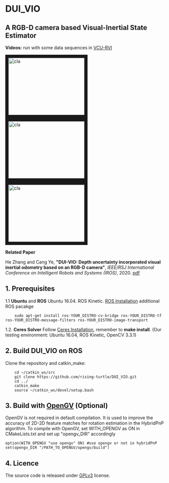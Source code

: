 # DUI_VIO
## A RGB-D camera based Visual-Inertial State Estimator 

**Videos:** run with some data sequences in [VCU-RVI](https://github.com/rising-turtle/VCU_RVI_Benchmark)

<a href="https://www.https://www.youtube.com/watch?v=nhIlObPyj9I" target="_blank"><img src="http://i.ytimg.com/vi/nhIlObPyj9I/maxresdefault.jpg" 
alt="cla" width="240" height="180" border="10" /></a>
  <a href="https://www.https://www.youtube.com/watch?v=IbUUxuumMM0" target="_blank"><img src="http://i.ytimg.com/vi/IbUUxuumMM0/maxresdefault.jpg" 
alt="cla" width="240" height="180" border="10" /></a>
  <a href="https://www.https://www.youtube.com/watch?v=Ul80tpgYLRk" target="_blank"><img src="http://i.ytimg.com/vi/Ul80tpgYLRk/maxresdefault.jpg" 
alt="cla" width="240" height="180" border="10" /></a>

**Related Paper**

He Zhang and Cang Ye, **"DUI-VIO: Depth uncertainty incorporated visual inertial odometry based on an RGB-D camera"**, *IEEE/RSJ International Conference on Intelligent Robots and Systems (IROS)*, 2020. [pdf](https://ieeexplore.ieee.org/stamp/stamp.jsp?arnumber=9341592&casa_token=77pz5u6JoEgAAAAA:sV2YOzlwdmwiFRFIuZVXGAdgQCSE0qCG_vJ2ttIOr6P8Ay_0t0BQepgR8cE97I28mBLeIoU&tag=1)

## 1. Prerequisites
1.1 **Ubuntu** and **ROS**
Ubuntu  16.04.
ROS Kinetic. [ROS Installation](http://wiki.ros.org/ROS/Installation)
additional ROS pacakge
```
    sudo apt-get install ros-YOUR_DISTRO-cv-bridge ros-YOUR_DISTRO-tf ros-YOUR_DISTRO-message-filters ros-YOUR_DISTRO-image-transport
```

1.2. **Ceres Solver**
Follow [Ceres Installation](http://ceres-solver.org/installation.html), remember to **make install**.
(Our testing environment: Ubuntu 16.04, ROS Kinetic, OpenCV 3.3.1) 

## 2. Build DUI_VIO on ROS
Clone the repository and catkin_make:
```
    cd ~/catkin_ws/src
    git clone https://github.com/rising-turtle/DUI_VIO.git
    cd ../
    catkin_make
    source ~/catkin_ws/devel/setup.bash
```
## 3. Build with [OpenGV](https://github.com/laurentkneip/opengv) (Optional)
OpenGV is not required in default compilation. It is used to improve the accuracy of 2D-2D feature matches for rotation estimation in the HybridPnP algorithm. To compile with OpenGV, set WITH_OPENGV as ON in CMakeLists.txt and set up "opengv_DIR" accordingly 

```
option(WITH_OPENGV "use opengv" ON) #use opengv or not in hybridPnP 
set(opengv_DIR "/PATH_TO_OPENGV/opengv/build")
```

## 4. Licence
The source code is released under [GPLv3](http://www.gnu.org/licenses/) license.

